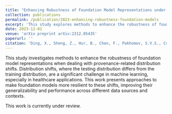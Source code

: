 ```yaml
---
title: "Enhancing Robustness of Foundation Model Representations under Provenance-related Distribution Shifts"
collection: publications
permalink: /publication/2023-enhancing-robustness-foundation-models
excerpt: 'This study explores methods to enhance the robustness of foundation model representations when dealing with provenance-related distribution shifts.'
date: 2023-12-01
venue: 'arXiv preprint arXiv:2312.05435'
paperurl: ''
citation: 'Ding, X., Sheng, Z., Hur, B., Chen, F., Pakhomov, S.V.S., Cohen, T. (2023). &quot;Enhancing Robustness of Foundation Model Representations under Provenance-related Distribution Shifts.&quot; <i>arXiv preprint arXiv:2312.05435</i>.'
---
```


This study investigates methods to enhance the robustness of foundation model representations when dealing with provenance-related distribution shifts. Distribution shifts, where the testing distribution differs from the training distribution, are a significant challenge in machine learning, especially in healthcare applications. This work presents approaches to make foundation models more resilient to these shifts, improving their generalizability and performance across different data sources and contexts.

This work is currently under review. 
